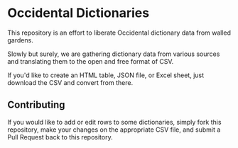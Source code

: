 # Occidental Dictionaries

This repository is an effort to liberate Occidental dictionary data from walled gardens.

Slowly but surely, we are gathering dictionary data from various sources and translating them to the open and free format of CSV.

If you'd like to create an HTML table, JSON file, or Excel sheet, just download the CSV and convert from there.

## Contributing

If you would like to add or edit rows to some dictionaries, simply fork this repository, make your changes on the appropriate CSV file, and submit a Pull Request back to this repository. 